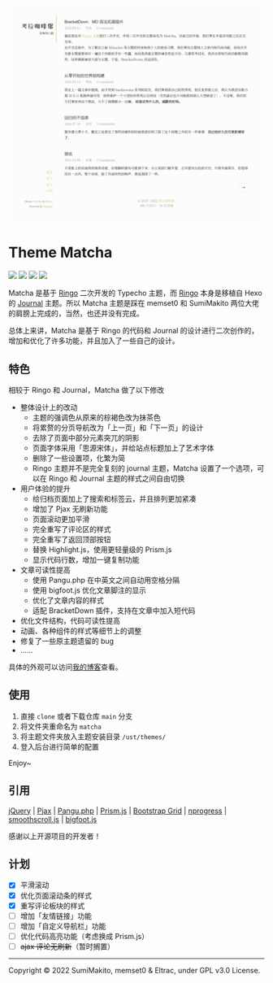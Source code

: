 ![](screenshot.png)

# Theme Matcha

<a href="#"><img src="https://img.shields.io/badge/build-passing-brightgreen.svg?style=flat-square"></a>
<a href="#"><img src="https://img.shields.io/badge/made%20with-%E2%9D%A4-ff69b4.svg?style=flat-square"></a>
<a href="LICENSE"><img src="https://img.shields.io/badge/license-GPL v3.0-blue.svg?style=flat-square"></a> 
<a href="https://typecho.org"><img src="https://img.shields.io/badge/for-Typecho-blueviolet.svg?style=flat-square"></a> 

Matcha 是基于 [Ringo](https://github.com/memset0/typecho-theme-ringo) 二次开发的 Typecho 主题，而 [Ringo](https://github.com/memset0/typecho-theme-ringo) 本身是移植自 Hexo 的 [Journal](https://github.com/SumiMakito/hexo-theme-Journal) 主题。所以 Matcha 主题是踩在 memset0 和 SumiMakito 两位大佬的肩膀上完成的，当然，也还并没有完成。

总体上来讲，Matcha 是基于 Ringo 的代码和 Journal 的设计进行二次创作的，增加和优化了许多功能，并且加入了一些自己的设计。

## 特色

相较于 Ringo 和 Journal，Matcha 做了以下修改

- 整体设计上的改动
    - 主题的强调色从原来的棕褐色改为抹茶色
    - 将累赘的分页导航改为「上一页」和「下一页」的设计
    - 去除了页面中部分元素突兀的阴影
    - 页面字体采用「思源宋体」，并给站点标题加上了艺术字体
    - 删除了一些设置项，化繁为简
    - Ringo 主题并不是完全复刻的 journal 主题，Matcha 设置了一个选项，可以在 Ringo 和 Journal 主题的样式之间自由切换
- 用户体验的提升
    - 给归档页面加上了搜索和标签云，并且排列更加紧凑
    - 增加了 Pjax 无刷新功能
    - 页面滚动更加平滑
    - 完全重写了评论区的样式
    - 完全重写了返回顶部按钮
    - 替换 Highlight.js，使用更轻量级的 Prism.js
    - 显示代码行数，增加一键复制功能
- 文章可读性提高
    - 使用 Pangu.php 在中英文之间自动用空格分隔
    - 使用 bigfoot.js 优化文章脚注的显示
    - 优化了文章内容的样式
    - 适配 BracketDown 插件，支持在文章中加入短代码
- 优化文件结构，代码可读性提高
- 动画、各种组件的样式等细节上的调整
- 修复了一些原主题遗留的 bug
- ......

具体的外观可以访问[我的博客](https://blog.guhub.cn/)查看。

## 使用

1. 直接 `clone` 或者下载仓库 `main` 分支
2. 将文件夹重命名为 `matcha`
3. 将主题文件夹放入主题安装目录 `/ust/themes/`
4. 登入后台进行简单的配置

Enjoy~

## 引用

[jQuery](https://jquery.com/) | 
[Pjax](https://github.com/defunkt/jquery-pjax) | 
[Pangu.php](https://github.com/cchlorine/pangu.php) | 
[Prism.js](https://prismjs.com/) | 
[Bootstrap Grid](https://github.com/twbs/bootstrap/blob/main/dist/css/bootstrap-grid.css) | 
[nprogress](https://github.com/rstacruz/nprogress) | 
[smoothscroll.js](https://www.smoothscroll.net/) | 
[bigfoot.js](http://bigfootjs.com/)

感谢以上开源项目的开发者！

## 计划

- [x] 平滑滚动
- [x] 优化页面滚动条的样式
- [x] 重写评论板块的样式
- [ ] 增加「友情链接」功能
- [ ] 增加「自定义导航栏」功能
- [ ] 优化代码高亮功能（考虑换成 Prism.js）
- [ ] ~~ajax 评论无刷新~~（暂时搁置）

---

Copyright &copy; 2022 SumiMakito, memset0 & Eltrac, under GPL v3.0 License.